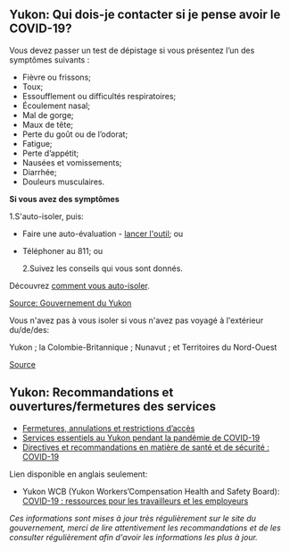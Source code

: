 ## Yukon: Qui dois-je contacter si je pense avoir le COVID-19?

Vous devez passer un test de dépistage si vous présentez l’un des symptômes suivants :

- Fièvre ou frissons;
- Toux;
- Essoufflement ou difficultés respiratoires;
- Écoulement nasal;
- Mal de gorge;
- Maux de tête;
- Perte du goût ou de l’odorat;
- Fatigue;
- Perte d’appétit;
- Nausées et vomissements;
- Diarrhée;
- Douleurs musculaires.

**Si vous avez des symptômes**

1.S'auto-isoler, puis:

- Faire une auto-évaluation - [lancer l'outil](https://service.yukon.ca/fr/covid-19-auto-evaluation/); ou
- Téléphoner au 811; ou

  2.Suivez les conseils qui vous sont donnés.

Découvrez [comment vous auto-isoler](https://yukon.ca/fr/renseignements-sur-lauto-isolement).

[Source: Gouvernement du Yukon](https://yukon.ca/fr/questions-frequentes-la-covid-19-au-yukon)

Vous n'avez pas à vous isoler si vous n'avez pas voyagé à l'extérieur du/de/des:

Yukon ;
la Colombie-Britannique ;
Nunavut ; et
Territoires du Nord-Ouest

[Source](https://yukon.ca/fr/covid-19-informations-sur-les-symptomes)

## Yukon: Recommandations et ouvertures/fermetures des services

- [Fermetures, annulations et restrictions d’accès](https://yukon.ca/fr/fermetures-annulations-et-restrictions-dacces)
- [Services essentiels au Yukon pendant la pandémie de COVID-19](https://yukon.ca/fr/health-and-wellness/covid-19/essential-services-yukon-during-covid-19)
- [Directives et recommandations en matière de santé et de sécurité : COVID-19](https://yukon.ca/fr/lignes-directrices-covid-19)

Lien disponible en anglais seulement:

- Yukon WCB (Yukon Workers’Compensation Health and Safety Board): [COVID-19 : ressources pour les travailleurs et les employeurs](https://wcb.yk.ca/COVID-19.aspx)

_Ces informations sont mises à jour très régulièrement sur le site du gouvernement, merci de lire attentivement les recommandations et de les consulter régulièrement afin d'avoir les informations les plus à jour._
